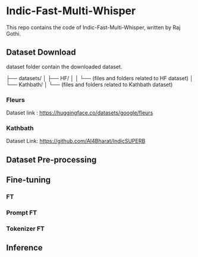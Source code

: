 # Indic-Fast-Multi-Whisper

This repo contains the code of Indic-Fast-Multi-Whisper, written by Raj Gothi.

## Dataset Download

dataset folder contain the downloaded dataset.

├── datasets/
│   ├── HF/
│   │   └── (files and folders related to HF dataset)
│   └── Kathbath/
│       └── (files and folders related to Kathbath dataset)


### Fleurs

Dataset link : https://huggingface.co/datasets/google/fleurs



### Kathbath

Dataset Link: https://github.com/AI4Bharat/IndicSUPERB




## Dataset Pre-processing


## Fine-tuning


### FT


### Prompt FT


### Tokenizer FT


## Inference


